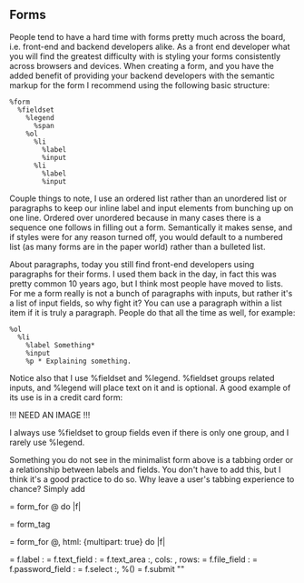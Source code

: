 Forms
-----

People tend to have a hard time with forms pretty much across the board, i.e. front-end and backend developers alike. As a front end developer what you will find the greatest difficulty with is styling your forms consistently across browsers and devices. When creating a form, and you have the added benefit of providing your backend developers with the semantic markup for the form I recommend using the following basic structure:

    %form
      %fieldset
        %legend
          %span
        %ol
          %li
            %label
            %input
          %li
            %label
            %input
        

Couple things to note, I use an ordered list rather than an unordered list or paragraphs to keep our inline label and input elements from bunching up on one line. Ordered over unordered because in many cases there is a sequence one follows in filling out a form. Semantically it makes sense, and if styles were for any reason turned off, you would default to a numbered list (as many forms are in the paper world) rather than a bulleted list.

About paragraphs, today you still find front-end developers using paragraphs for their forms. I used them back in the day, in fact this was pretty common 10 years ago, but I think most people have moved to lists. For me a form really is not a bunch of paragraphs with inputs, but rather it's a list of input fields, so why fight it? You can use a paragraph within a list item if it is truly a paragraph. People do that all the time as well, for example:

    %ol
      %li
        %label Something*
        %input
        %p * Explaining something.

Notice also that I use %fieldset and %legend. %fieldset groups related inputs, and %legend will place text on it and is optional. A good example of its use is in a credit card form:

!!! NEED AN IMAGE !!!

I always use %fieldset to group fields even if there is only one group, and I rarely use %legend.

Something you do not see in the minimalist form above is a tabbing order or a relationship between labels and fields. You don't have to add this, but I think it's a good practice to do so. Why leave a user's tabbing experience to chance? Simply add 



= form_for @<name> do |f|

= form_tag

= form_for @<name>, html: {multipart: true} do |f|

= f.label :<name>
= f.text_field :<name>
= f.text_area :<name>, cols: <number>, rows: <number>
= f.file_field :<name>
= f.password_field :<name>
= f.select :<name>, %(<items>)
= f.submit "<text>"
